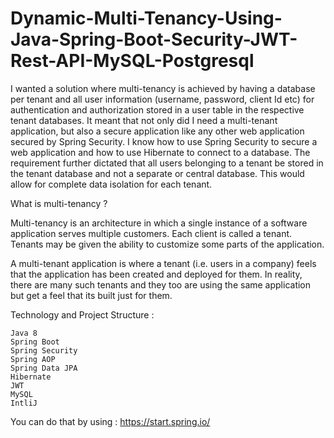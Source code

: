 # Dynamic-Multi-Tenancy-Using-Java-Spring-Boot-Security-JWT-Rest-API-MySQL-Postgresql
I wanted a solution where multi-tenancy is achieved by having a database per tenant and all user information (username, password, client Id etc) for authentication and authorization stored in a user table in the respective tenant databases. It meant that not only did I need a multi-tenant application, but also a secure application like any other web application secured by Spring Security. I know how to use Spring Security to secure a web application and how to use Hibernate to connect to a database. The requirement further dictated that all users belonging to a tenant be stored in the tenant database and not a separate or central database. This would allow for complete data isolation for each tenant.

What is multi-tenancy ?

Multi-tenancy is an architecture in which a single instance of a software application serves multiple customers. Each client is called a tenant. Tenants may be given the ability to customize some parts of the application.

A multi-tenant application is where a tenant (i.e. users in a company) feels that the application has been created and deployed for them. In reality, there are many such tenants and they too are using the same application but get a feel that its built just for them.

Technology and Project Structure :

    Java 8
    Spring Boot
    Spring Security
    Spring AOP
    Spring Data JPA
    Hibernate
    JWT
    MySQL
    IntliJ

You can do that by using : https://start.spring.io/
